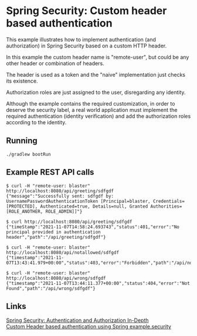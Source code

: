 # Spring Security: Custom header based authentication

This example illustrates how to implement authentication (and authorization) in Spring Security based on a custom HTTP header.

In this example the custom header name is "remote-user", but could be any other header or combination of headers.

The header is used as a token and the "naive" implementation just checks its existence.

Authorization roles are just assigned to the user, disregarding any identity.

Although the example contains the required customization, in order to deserve the security label, a real world application must implement the required authentication (identity verification) and add the authorization roles according to the identity.

## Running
```
./gradlew bootRun
```

## Example REST API calls
```
$ curl -H "remote-user: blaster" http://localhost:8080/api/greeting/sdfgdf
{"message":"Successfully sent: sdfgdf by: UsernamePasswordAuthenticationToken [Principal=blaster, Credentials=[PROTECTED], Authenticated=true, Details=null, Granted Authorities=[ROLE_ANOTHER, ROLE_ADMIN]]"}

$ curl http://localhost:8080/api/greeting/sdfgdf
{"timeStamp":"2021-11-07T14:58:24.693743","status":401,"error":"No principal provided in authentication header","path":"/api/greeting/sdfgdf"}

$ curl -H "remote-user: blaster" http://localhost:8080/api/notallowed/sdfgdf
{"timestamp":"2021-11-07T13:43:41.979+00:00","status":403,"error":"Forbidden","path":"/api/notallowed/sdfgdf"}

$ curl -H "remote-user: blaster" http://localhost:8080/api/wrong/sdfgdf
{"timestamp":"2021-11-07T13:44:11.377+00:00","status":404,"error":"Not Found","path":"/api/wrong/sdfgdf"}
```

## Links
[Spring Security: Authentication and Authorization In-Depth](https://www.marcobehler.com/guides/spring-security)  
[Custom Header based authentication using Spring example.security](https://salahuddin-s.medium.com/custom-header-based-authentication-using-spring-example.security-17f4163d0986)  
